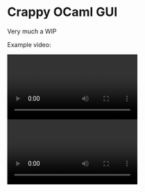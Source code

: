 Crappy OCaml GUI
================

Very much a WIP

Example video:

![Simple File Browser](videos/filebrowser-1.mp4)
![Demo 1](videos/demo-1.mp4)
